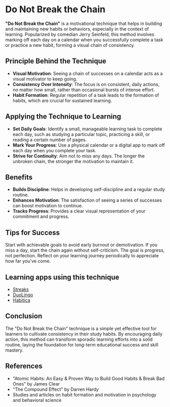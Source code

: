 # Do Not Break the Chain

**"Do Not Break the Chain"** is a motivational technique that helps in building and maintaining new habits or behaviors, especially in the context of learning. Popularized by comedian Jerry Seinfeld, this method involves marking off each day on a calendar when you successfully complete a task or practice a new habit, forming a visual chain of consistency.

## Principle Behind the Technique

- **Visual Motivation**: Seeing a chain of successes on a calendar acts as a visual motivator to keep going.
- **Consistency Over Intensity**: The focus is on consistent, daily actions, no matter how small, rather than occasional bursts of intense effort.
- **Habit Formation**: Regular repetition of a task leads to the formation of habits, which are crucial for sustained learning.

## Applying the Technique to Learning

- **Set Daily Goals**: Identify a small, manageable learning task to complete each day, such as studying a particular topic, practicing a skill, or reading a certain number of pages.
- **Mark Your Progress**: Use a physical calendar or a digital app to mark off each day when you complete your task.
- **Strive for Continuity**: Aim not to miss any days. The longer the unbroken chain, the stronger the motivation to maintain it.

## Benefits

- **Builds Discipline**: Helps in developing self-discipline and a regular study routine.
- **Enhances Motivation**: The satisfaction of seeing a series of successes can boost motivation to continue.
- **Tracks Progress**: Provides a clear visual representation of your commitment and progress.

## Tips for Success

Start with achievable goals to avoid early burnout or demotivation.
If you miss a day, start the chain again without self-criticism. The goal is progress, not perfection.
Reflect on your learning journey periodically to appreciate how far you've come.

## Learning apps using this technique

- [Streaks](https://streaksapp.com/)
- [DuoLingo](https://www.duolingo.com/)
- [Habitica](https://habitica.com/static/home)

## Conclusion

The "Do Not Break the Chain" technique is a simple yet effective tool for learners to cultivate consistency in their study habits. By encouraging daily action, this method can transform sporadic learning efforts into a solid routine, laying the foundation for long-term educational success and skill mastery.

## References

- "Atomic Habits: An Easy & Proven Way to Build Good Habits & Break Bad Ones" by James Clear
- "The Compound Effect" by Darren Hardy
- Studies and articles on habit formation and motivation in psychology and behavioral science
